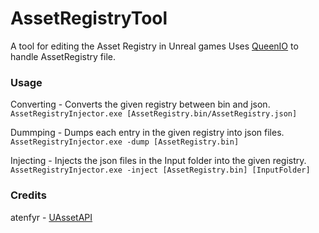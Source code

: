 # AssetRegistryTool
 A tool for editing the Asset Registry in Unreal games
Uses [QueenIO](https://github.com/Code-Vein-Tool-Hub/QueenIO) to handle AssetRegistry file.

### Usage
Converting - Converts the given registry between bin and json.
`AssetRegistryInjector.exe [AssetRegistry.bin/AssetRegistry.json]`  

Dummping - Dumps each entry in the given registry into json files.
`AssetRegistryInjector.exe -dump [AssetRegistry.bin]`

Injecting - Injects the json files in the Input folder into the given registry.
`AssetRegistryInjector.exe -inject [AssetRegistry.bin] [InputFolder]`

### Credits
atenfyr - [UAssetAPI](https://github.com/atenfyr/UAssetAPI)